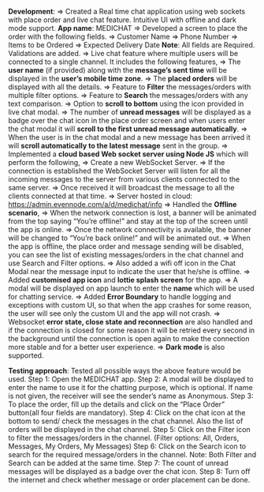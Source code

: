 **Development**:
=> Created a Real time chat application using web sockets with place order and live chat feature. Intuitive UI with offline and dark mode support.
**App name**: MEDICHAT
=> Developed a screen to place the order with the following fields.
  => Customer Name
  => Phone Number
  => Items to be Ordered
  => Expected Delivery Date
  **Note**: All fields are Required. Validations are added.
=> Live chat feature where multiple users will be connected to a single channel. It includes the following features,
  => The **user name** (if provided) along with the **message’s sent time** will be displayed in the **user’s mobile time zone**.
  => The **placed orders** will be displayed with all the details.
  => Feature to **Filter** the messages/orders with multiple filter options.
  => Feature to **Search** the messages/orders with any text comparison.
  => Option to **scroll to bottom** using the icon provided in live chat modal.
  => The number of **unread messages** will be displayed as a badge over the chat icon in the place order screen and when users enter the chat modal it will **scroll to the first unread message automatically**.
  => When the user is in the chat modal and a new message has been arrived it will **scroll automatically to the latest message** sent in the group.
=> Implemented a **cloud based Web socket server using Node JS** which will perform the following,
  => Create a new WebSocket Server.
  => If the connection is established the WebSocket Server will listen for all the incoming messages to the server from various clients connected to the same server.
  => Once received it will broadcast the message to all the clients connected at that time.
  => Server hosted in cloud: https://admin.evennode.com/a/d/medichat/info
=> Handled the **Offline scenario**,
  => When the network connection is lost, a banner will be animated from the top saying “You’re offline!” and stay at the top of the screen until the app is online.
  => Once the network connectivity is available, the banner will be changed to “You’re back online!” and will be animated out.
  => When the app is offline, the place order and message sending will be disabled, you can see the list of existing messages/orders in the chat channel and use Search and Filter options.
  => Also added a wifi off icon in the Chat Modal near the message input to indicate the user that he/she is offline.
=> Added **customised app icon** and **lottie splash screen** for the app.
=> A modal will be displayed on app launch to enter the **name** which will be used for chatting service.
=> Added **Error Boundary** to handle logging and exceptions with custom UI, so that when the app crashes for some reason, the user will see only the custom UI and the app will not crash.
=> Websocket **error state, close state and reconnection** are also handled and if the connection is closed for some reason it will be retried every second in the background until the connection is open again to make the connection more stable and for a better user experience.
=> **Dark mode** is also supported.

**Testing approach**:
Tested all possible ways the above feature would be used.
Step 1: Open the MEDICHAT app.
Step 2: A modal will be displayed to enter the name to use it for the chatting purpose, which is optional. If name is not given, the receiver will see the sender’s name as Anonymous.
Step 3: To place the order, fill up the details and click on the “Place Order” button(all four fields are mandatory).
Step 4: Click on the chat icon at the bottom to send/ check the messages in the chat channel. Also the list of orders will be displayed in the chat channel.
Step 5: Click on the Filter icon to filter the messages/orders in the channel. (Filter options: All, Orders, Messages, My Orders, My Messages)
Step 6: Click on the Search icon to search for the required message/orders in the channel.
	Note: Both Filter and Search can be added at the same time.
Step 7: The count of unread messages will be displayed as a badge over the chat icon.
Step 8: Turn off the internet and check whether message or order placement can be done.

